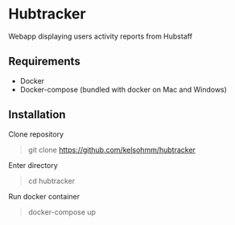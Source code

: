 
# Hubtracker
Webapp displaying users activity reports from Hubstaff

## Requirements
- Docker
- Docker-compose (bundled with docker on Mac and Windows)

## Installation
Clone repository
> git clone https://github.com/kelsohmm/hubtracker

Enter directory
> cd hubtracker

Run docker container
> docker-compose up
